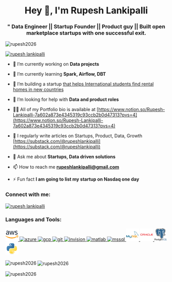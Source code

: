 
<h1 align="center">Hey 👋, I'm Rupesh Lankipalli</h1>
<h3 align="center">" Data Engineer || Startup Founder || Product guy || Built open marketplace startups with one successful exit.</h3>


<p align="left"> <img src="https://komarev.com/ghpvc/?username=rupesh2026&label=Profile%20views&color=0e75b6&style=flat" alt="rupesh2026" /> </p>

<p align="left"> <a href="https://twitter.com/rupesh lankipalli" target="blank"><img src="https://img.shields.io/twitter/follow/rupesh lankipalli?logo=twitter&style=for-the-badge" alt="rupesh lankipalli" /></a> </p>

- 🔭 I’m currently working on **Data projects**

- 🌱 I’m currently learning **Spark, Airflow, DBT**

- 👯 I’m building a startup [ that helps International students find rental homes in new countries](https://www.gamyam.io/)

- 🤝 I’m looking for help with **Data and product roles**

- 👨‍💻 All of my Portfolio bio is available at [https://www.notion.so/Rupesh-Lankipalli-7a602a873e4345319c93ccb2b0d47313?pvs=4](https://www.notion.so/Rupesh-Lankipalli-7a602a873e4345319c93ccb2b0d47313?pvs=4)

- 📝 I regularly write articles on Startups, Product, Data, Growth [https://substack.com/@rupeshlankipalli](https://substack.com/@rupeshlankipalli)

- 💬 Ask me about **Startups, Data driven solutions**

- 📫 How to reach me **rupeshlankipalli@gmail.com**

- ⚡ Fun fact **I am going to list my startup on Nasdaq one day**

<h3 align="left">Connect with me:</h3>
<p align="left">
<a href="https://twitter.com/rupesh lankipalli" target="blank"><img align="center" src="https://raw.githubusercontent.com/rahuldkjain/github-profile-readme-generator/master/src/images/icons/Social/twitter.svg" alt="rupesh lankipalli" height="30" width="40" /></a>
</p>

<h3 align="left">Languages and Tools:</h3>
<p align="left"> <a href="https://aws.amazon.com" target="_blank" rel="noreferrer"> <img src="https://raw.githubusercontent.com/devicons/devicon/master/icons/amazonwebservices/amazonwebservices-original-wordmark.svg" alt="aws" width="40" height="40"/> </a> <a href="https://azure.microsoft.com/en-in/" target="_blank" rel="noreferrer"> <img src="https://www.vectorlogo.zone/logos/microsoft_azure/microsoft_azure-icon.svg" alt="azure" width="40" height="40"/> </a> <a href="https://cloud.google.com" target="_blank" rel="noreferrer"> <img src="https://www.vectorlogo.zone/logos/google_cloud/google_cloud-icon.svg" alt="gcp" width="40" height="40"/> </a> <a href="https://git-scm.com/" target="_blank" rel="noreferrer"> <img src="https://www.vectorlogo.zone/logos/git-scm/git-scm-icon.svg" alt="git" width="40" height="40"/> </a> <a href="https://www.invisionapp.com/" target="_blank" rel="noreferrer"> <img src="https://www.vectorlogo.zone/logos/invisionapp/invisionapp-icon.svg" alt="invision" width="40" height="40"/> </a> <a href="https://www.mathworks.com/" target="_blank" rel="noreferrer"> <img src="https://upload.wikimedia.org/wikipedia/commons/2/21/Matlab_Logo.png" alt="matlab" width="40" height="40"/> </a> <a href="https://www.microsoft.com/en-us/sql-server" target="_blank" rel="noreferrer"> <img src="https://www.svgrepo.com/show/303229/microsoft-sql-server-logo.svg" alt="mssql" width="40" height="40"/> </a> <a href="https://www.mysql.com/" target="_blank" rel="noreferrer"> <img src="https://raw.githubusercontent.com/devicons/devicon/master/icons/mysql/mysql-original-wordmark.svg" alt="mysql" width="40" height="40"/> </a> <a href="https://www.oracle.com/" target="_blank" rel="noreferrer"> <img src="https://raw.githubusercontent.com/devicons/devicon/master/icons/oracle/oracle-original.svg" alt="oracle" width="40" height="40"/> </a> <a href="https://www.postgresql.org" target="_blank" rel="noreferrer"> <img src="https://raw.githubusercontent.com/devicons/devicon/master/icons/postgresql/postgresql-original-wordmark.svg" alt="postgresql" width="40" height="40"/> </a> <a href="https://www.python.org" target="_blank" rel="noreferrer"> <img src="https://raw.githubusercontent.com/devicons/devicon/master/icons/python/python-original.svg" alt="python" width="40" height="40"/> </a> </p>

<p><img align="left" src="https://github-readme-stats.vercel.app/api/top-langs?username=rupesh2026&show_icons=true&locale=en&layout=compact" alt="rupesh2026" /></p>

<p>&nbsp;<img align="center" src="https://github-readme-stats.vercel.app/api?username=rupesh2026&show_icons=true&locale=en" alt="rupesh2026" /></p>

<p><img align="center" src="https://github-readme-streak-stats.herokuapp.com/?user=rupesh2026&" alt="rupesh2026" /></p>
